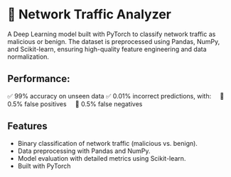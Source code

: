 
# 🚀 Network Traffic Analyzer
A Deep Learning model built with PyTorch to classify network traffic as malicious or benign. The dataset is preprocessed using Pandas, NumPy, and Scikit-learn, ensuring high-quality feature engineering and data normalization.

## Performance:
✅ 99% accuracy on unseen data
✅ 0.01% incorrect predictions, with:
    🔸 0.5% false positives
    🔸 0.5% false negatives

## Features
- Binary classification of network traffic (malicious vs. benign).
- Data preprocessing with Pandas and NumPy.
- Model evaluation with detailed metrics using Scikit-learn.
- Built with PyTorch
